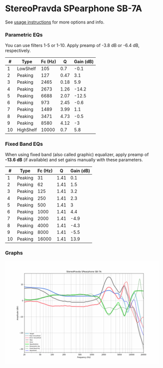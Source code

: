 # StereoPravda SPearphone SB-7A
See [usage instructions](https://github.com/jaakkopasanen/AutoEq#usage) for more options and info.

### Parametric EQs
You can use filters 1-5 or 1-10. Apply preamp of -3.8 dB or -6.4 dB, respectively.

|   # | Type      |   Fc (Hz) |    Q |   Gain (dB) |
|-----|-----------|-----------|------|-------------|
|   1 | LowShelf  |       105 | 0.7  |        -0.1 |
|   2 | Peaking   |       127 | 0.47 |         3.1 |
|   3 | Peaking   |      2465 | 0.18 |         5.9 |
|   4 | Peaking   |      2673 | 1.26 |       -14.2 |
|   5 | Peaking   |      6688 | 2.07 |       -12.5 |
|   6 | Peaking   |       973 | 2.45 |        -0.6 |
|   7 | Peaking   |      1489 | 3.99 |         1.1 |
|   8 | Peaking   |      3471 | 4.73 |        -0.5 |
|   9 | Peaking   |      8580 | 4.12 |        -3   |
|  10 | HighShelf |     10000 | 0.7  |         5.8 |

### Fixed Band EQs
When using fixed band (also called graphic) equalizer, apply preamp of **-13.6 dB** (if available) and set gains manually with these parameters.

|   # | Type    |   Fc (Hz) |    Q |   Gain (dB) |
|-----|---------|-----------|------|-------------|
|   1 | Peaking |        31 | 1.41 |         0.1 |
|   2 | Peaking |        62 | 1.41 |         1.5 |
|   3 | Peaking |       125 | 1.41 |         3.2 |
|   4 | Peaking |       250 | 1.41 |         2.3 |
|   5 | Peaking |       500 | 1.41 |         3   |
|   6 | Peaking |      1000 | 1.41 |         4.4 |
|   7 | Peaking |      2000 | 1.41 |        -4.9 |
|   8 | Peaking |      4000 | 1.41 |        -4.3 |
|   9 | Peaking |      8000 | 1.41 |        -5.5 |
|  10 | Peaking |     16000 | 1.41 |        13.9 |

### Graphs
![](./StereoPravda%20SPearphone%20SB-7A.png)
